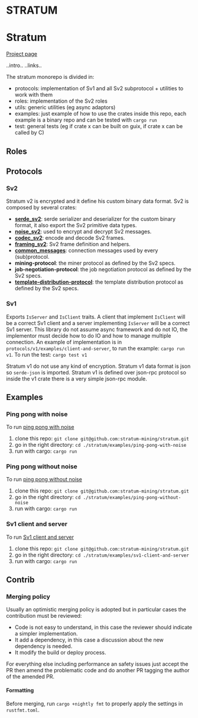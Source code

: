 # STRATUM

# Stratum

[Project page](https://stratum-mining.github.io/)

..intro..
..links..

The stratum monorepo is divided in:

* protocols: implementation of Sv1 and all Sv2 subprotocol + utilities to work with them
* roles: implementation of the Sv2 roles
* utils: generic utilities (eg async adaptors)
* examples: just example of how to use the crates inside this repo, each example is a binary repo
    and can be tested with `cargo run`
* test: general tests (eg if crate x can be built on guix, if crate x can be called by C)

## Roles

## Protocols

### Sv2

Stratum v2 is encrypted and it define his custom binary data format. Sv2 is composed by several
crates:

* [**serde_sv2**](/protocols/v2/serde-sv2/src/lib.rs): serde serializer and deserializer for the custom binary format, it also export the
    Sv2 primitive data types.
* [**noise_sv2**](/protocols/v2/noise-sv2/src/lib.rs): used to encrypt and decrypt Sv2 messages.
* [**codec_sv2**](/protocols/v2/codec-sv2/src/lib.rs]): encode and decode Sv2 frames.
* [**framing_sv2**](/protocols/v2/framing-sv2/src/lib.rs): Sv2 frame definition and helpers.
* [**common_messages**](/protocols/v2/subprotocols/common-messages/src/lib.rs): connection messages used by every (sub)protocol.
* **mining-protocol**: the miner protocol as defined by the Sv2 specs.
* **job-negotiation-protocol**: the job negotiation protocol as defined by the Sv2 specs.
* [**template-distribution-protocol**](/protocols/v2/subprotocols/template-distribution/src/lib.rs): the template distribution protocol as defined by the Sv2 specs.

### Sv1

Exports `IsServer` and `IsClient` traits. A client that implement `IsClient` will be a correct Sv1
client and a server implementing `IsServer` will be a correct Sv1 server. This library do not
assume async framework and do not IO, the implementor must decide how to do IO and how to manage
multiple connection. An example of implementation is in `protocols/v1/examples/client-and-server`,
to run the example: `cargo run v1`. To run the test: `cargo test v1`

Stratum v1 do not use any kind of encryption. Stratum v1 data format is json so `serde-json` is
imported. Stratum v1 is defined over json-rpc protocol so inside the v1 crate there is a very simple
json-rpc module.

## Examples

### Ping pong with noise
To run [ping pong with noise](/examples/ping-pong-with-noise/README.md)

1. clone this repo: `git clone git@github.com:stratum-mining/stratum.git`
2. go in the right directory: `cd ./stratum/examples/ping-pong-with-noise`
3. run with cargo: `cargo run`

### Ping pong without noise
To run [ping pong without noise](/examples/ping-pong-without-noise/README.md)

1. clone this repo: `git clone git@github.com:stratum-mining/stratum.git`
2. go in the right directory: `cd ./stratum/examples/ping-pong-without-noise`
3. run with cargo: `cargo run`

### Sv1 client and server
To run [Sv1 client and server](/examples/sv1-client-and-server/src/bin.rs)

1. clone this repo: `git clone git@github.com:stratum-mining/stratum.git`
2. go in the right directory: `cd ./stratum/examples/sv1-client-and-server`
3. run with cargo: `cargo run`

## Contrib

### Merging policy

Usually an optimistic merging policy is adopted but in particular cases the contribution must be
reviewed:
* Code is not easy to understand, in this case the reviewer should indicate a simpler implementation.
* It add a dependency, in this case a discussion about the new dependency is needed.
* It modify the build or deploy process.

For everything else including performance an safety issues just accept the PR then amend the
problematic code and do another PR tagging the author of the amended PR.

#### Formatting
Before merging, run `cargo +nightly fmt` to properly apply the settings in `rustfmt.toml`.

